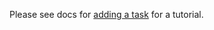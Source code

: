 Please see docs for [adding a task](https://github.com/facebookresearch/dynabench/blob/master/docs/adding_task.md) for a tutorial.
